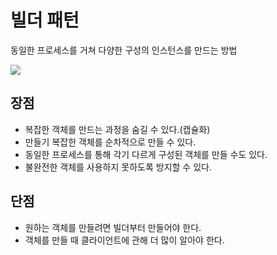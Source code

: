 # 빌더 패턴
동일한 프로세스를 거쳐 다양한 구성의 인스턴스를 만드는 방법

![](https://user-images.githubusercontent.com/63090006/193741177-29d7c587-0e7c-44ab-95c7-cbdffe502021.JPG)

## 장점
- 복잡한 객체를 만드는 과정을 숨길 수 있다.(캡슐화)
- 만들기 복잡한 객체를 순차적으로 만들 수 있다.
- 동일한 프로세스를 통해 각기 다르게 구성된 객체를 만들 수도 있다.
- 불완전한 객체를 사용하지 못하도록 방지할 수 있다.

## 단점
- 원하는 객체를 만들려면 빌더부터 만들어야 한다.
- 객체를 만들 때 클라이언트에 관해 더 많이 알아야 한다.